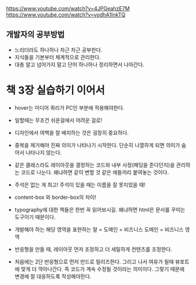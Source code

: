 https://www.youtube.com/watch?v=4JPGeahzE7M
https://www.youtube.com/watch?v=yodhA1InkTQ

## 개발자의 공부방법
- 느리더라도 하나하나 차근 차근 공부한다.
- 지식들을 기본부터 체계적으로 관리한다.
- 대충 알고 넘어가지 말고 단어 하나하나 정리하면서 나아간다.

# 책 3장 실습하기 이어서
- hover는 미디어 쿼리가 PC인 부분에 적용해야한다.
- 일할때는 무조건 쉬운걸에서 어려운 걸로!
- 디자인에서 여백을 잘 배치하는 것은 굉장히 중요하다.
- 중복을 제거해야 진짜 의미가 나타나기 시작한다. 단순히 나열하게 되면 의미가 숨어서 나타나지 않는다.
- 같은 클래스라도 레이아웃을 결정하는 코드와 내부 사정(패딩을 준다던지)을 관리하는 코드로 나눈다. 왜냐하면 같이 변할 것 같은 애들끼리 붙여놓는 것이다.
- 주석은 없는 게 최고! 주석이 있을 때는 이름을 잘 못지었을 때!

- content-box 와 border-box의 차이!
- typography에 대한 책들은 한번 꼭 읽어보시길. 왜냐하면 html은 문서를 꾸미는 도구이기 때문이다.

- 개발해야 하는 해당 영역을 표현하는 말 = 도메인 = 비즈니스 도메인 = 비즈니스 영역

- 반응형을 만들 때, 레이아웃 먼저 조정하고 더 세밀하게 컨텐츠를 조정한다.

- 처음에는 2단 반응형으로 먼저 만드로 릴리즈한다. 그리고 나서 여유가 될때 뷰포트에 맞게 더 깍아나간다. 즉 코드가 계속 수정될 것이라는 의미이다. 그렇기 때문에 변경에 잘 대응하도록 작성해야한다.

